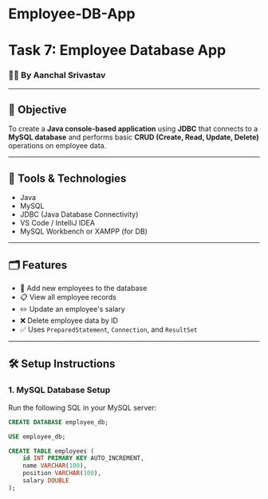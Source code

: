# Employee-DB-App
# Task 7: Employee Database App

### 👩‍💻 By Aanchal Srivastav

---

## 📌 Objective

To create a **Java console-based application** using **JDBC** that connects to a **MySQL database** and performs basic **CRUD (Create, Read, Update, Delete)** operations on employee data.

---

## 🧰 Tools & Technologies

- Java  
- MySQL  
- JDBC (Java Database Connectivity)  
- VS Code / IntelliJ IDEA  
- MySQL Workbench or XAMPP (for DB)

---

## 🗂️ Features

- 🔄 Add new employees to the database  
- 📋 View all employee records  
- ✏️ Update an employee's salary  
- ❌ Delete employee data by ID  
- ✅ Uses `PreparedStatement`, `Connection`, and `ResultSet`

---

## 🛠️ Setup Instructions

### 1. MySQL Database Setup

Run the following SQL in your MySQL server:

```sql
CREATE DATABASE employee_db;

USE employee_db;

CREATE TABLE employees (
    id INT PRIMARY KEY AUTO_INCREMENT,
    name VARCHAR(100),
    position VARCHAR(100),
    salary DOUBLE
);

